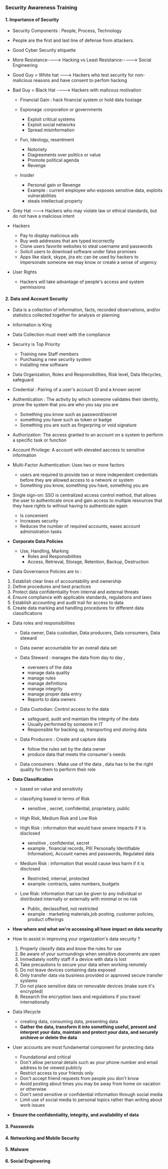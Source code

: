 ### Security Awareness Training 
#### 1. Importance of Security
* Security Components : People, Process, Technology 
* People are the first and last line of defense from attackers.
* Good Cyber Security etiquette 
* More Resistance----> Hacking  vs Least Resistance-----> Social Engineering  
* Good Guy = White hat ---> Hackers who test security for non-malicious reasons and have consent to perfom hacking 
* Bad Guy = Black Hat ----> Hackers with malicous motivation

    * Financial Gain : hack financial system or hold data hostage 
    * Espionage :corporation or governments 
        * Exploit critical systems
        * Exploit social networks 
        * Spread misinformation 

    * Fun, Ideology, resentment
        * Notoriety
        * Diagreements over politics or value 
        * Promote political agenda 
        * Revenge 

    * Insider 
        * Personal gain or Revenge 
        * Example : current  employee who exposes sensitive data, exploits vulnerabilities 
        * steals intellectual property 

* Grey Hat ---> Hackers who may violate law or ethical standards, but do not
have a malicious intent

* Hackers 
    * Pay to display malicious ads
    * Buy web addresses that are typed incorrectly 
    * Clone users favorite websites to steal username and passwords 
    * Solicit users to download software under false promises 
    * Apps like slack, skype, jira etc can be used by hackers to impersonate someone we may know or create a sense of urgency 

* User Rights 
    * Hackers will take advantage of people's access and system permissions 

#### 2. Data and Account Security
* Data is a collection of information, facts, recorded observations, and/or statistics collected together for analysis or planning 
* Information is King 
* Data Collection must meet with the compliance 

* Securiry is  Top Priority 
    * Training new Staff members 
    * Purchasing a new security system 
    * Installing new software 

* Data Organization, Roles and Responsibilities, Risk level, Data lifecycles, safeguard 

* Credential : Pairing of a user's account ID and a known secret 
* Authentication : The activity by which someone validates their identity, prove the system that you are who you say you are 
    * Something you know such as password/secret 
    * something you have such as token or badge 
    * Something you are such as fingerpring or void signature 

* Authorization:  The access granted to an account on a system to perform a specific task or function 

* Account Privilege:  A account with elevated aaccess to sensitive information 

* Multi-Factor Authentication: Uses two or more factors 
    * users are required to provide two or more independent credentials before they are allowed access to a network or system 
    * Something you know, something you have, something you are 

* Single sign-on: SSO is centralized access control method, that allows the user to authenticate once and gain access to multiple resources that they have rights to without having to authenticate again 
    * Is concenient 
    * Increases security 
    * Reduces the number of required accounts, eases account administration tasks 

* **Corporate Data Policies**
    * Use, Handling, Marking 
        * Roles and Responsibilities 
        * Access, Retrieval, Storage, Retention, Backup, Destruction

* Data Governance Policies are  to :
1. Establish clear lines of accountability and ownership 
2. Define procedures and best practices 
3. Protect data confidentiality from internal and external threats 
4. Ensure compliance with applicable standards, regulations and laws 
5. Establish accounting and audit trail for access to data 
6. Create data marking and handling procedures for different data classifications 

* Data  roles and responsibilities 
    * Data owner, Data custodian, Data producers, Data consumers, Data steward 
    * Data owner accountable for an overall data set 

    * Data Steward : manages the data from day to day , 
        * overseers of the data 
        * manage data quality 
        * manage rules
        * manage definitions 
        * manage integrity 
        * manage proper data entry 
        * Reports to data owners 

    * Data Custodian: Control access to the data 
        * safeguard, audit and maintain the integrity of the data 
        * Usually performed by someone in IT 
        * Responsible for backing up, transporting and storing data 

    * Data Producers : Create and capture data 
        * follow the rules set by the data owner 
        * produce data that meets the consumer's needs 

    * Data consumers : Make use of the data , data has to be the right quality for them to perform their role 

* **Data Classification** 
    * based on value and sensitivity 
    * classifying based in terms of Risk
        * sensitive , secret, confidential, proprietary, public 
    * High Risk, Medium Risk and Low Risk 

    * High Risk : information that would have severe impacts if it is disclosed 
        * sensitive , confidential, secret 
        * example , financial records, PII( Personally Identifiable Information), Account names and passwords, Regulated data 
    
    * Medium Risk : information that would cause less harm if it is disclosed 
        * Restricted, internal, protected 
        * example: contracts, sales numbers, budgets
    
    * Low Risk: information that can be given to any individual or distributed internally or externally with minimal or no risk
        * Public, declassified, not restricted 
        * example : marketing materials,job posting,  customer policies, product offerings 

* **How where and what we're accessing all have impact on data security**
* How to assist in improving your organization's data security ?
    1. Properly classify data and know the rules for use 
    2. Be aware of your surroundings when sensitive documents are open 
    3. Immediately notifty staff if a device with data is lost 
    4. Take precautions to secure your data when working remotely 
    5. Do not leave devices containing data exposed 
    6. Only transfer data via business provided or approved secure transfer systems 
    7. Do not place sensitive data on removable devices (make sure it's encrypted)
    8. Research the encryption laws and regulations if you travel internationally 

* Data lifecycle 
    * creating data, consuming data, presenting data 
    * **Gather the data, transform it into something useful, present and interpret your data, maintain and protect your data, and securely archieve or delete the data**
    
* User accounts are most fundamental component for protecting data 
    * Foundational and critical 
    * Don't allow personal details such as your phone number and email address to be viewed publicly 
    * Restrict access to your friends only 
    * Don't accept friend requests from people you don't know 
    * Avoid posting about times you may be away from home on vacation or otherwise 
    * Don't send sensitive or confidential information through social media
    * Limit use of social media to personal topics rather than writing about work issues 
* **Ensure the confidentiality, integrity, and availability of data** 

#### 3. Passwords
#### 4. Networking and Mobile Security
#### 5. Malware
#### 6. Social Engineering